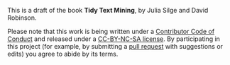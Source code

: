 This is a draft of the book **Tidy Text Mining**, by Julia Silge and David Robinson.

Please note that this work is being written under a [Contributor Code of Conduct](CONDUCT.md) and released under a [CC-BY-NC-SA license](https://creativecommons.org/licenses/by-nc-sa/3.0/us/). By participating in this project (for example, by submitting a [pull request](https://github.com/dgrtwo/tidy-text-mining/issues) with suggestions or edits) you agree to abide by its terms.
